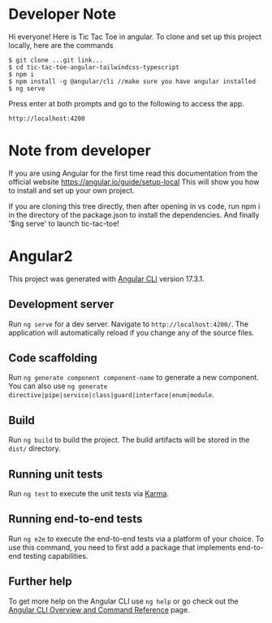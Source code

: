 # Developer Note
Hi everyone! Here is Tic Tac Toe in angular.  To clone and set up this project locally, here are the commands

    $ git clone ...git link...
    $ cd tic-tac-toe-angular-tailwindcss-typescript
    $ npm i
    $ npm install -g @angular/cli //make sure you have angular installed
    $ ng serve
Press enter at both prompts and go to the following to access the app. 

    http://localhost:4200

# Note from developer
If you are using Angular for the first time read this documentation from the official website
https://angular.io/guide/setup-local
This will show you how to install and set up your own project.

If you are cloning this tree directly, then after opening in vs code, run npm i in the directory
of the package.json to install the dependencies.  And finally '$ng serve' to launch tic-tac-toe!

# Angular2

This project was generated with [Angular CLI](https://github.com/angular/angular-cli) version 17.3.1.

## Development server

Run `ng serve` for a dev server. Navigate to `http://localhost:4200/`. The application will automatically reload if you change any of the source files.

## Code scaffolding

Run `ng generate component component-name` to generate a new component. You can also use `ng generate directive|pipe|service|class|guard|interface|enum|module`.

## Build

Run `ng build` to build the project. The build artifacts will be stored in the `dist/` directory.

## Running unit tests

Run `ng test` to execute the unit tests via [Karma](https://karma-runner.github.io).

## Running end-to-end tests

Run `ng e2e` to execute the end-to-end tests via a platform of your choice. To use this command, you need to first add a package that implements end-to-end testing capabilities.

## Further help

To get more help on the Angular CLI use `ng help` or go check out the [Angular CLI Overview and Command Reference](https://angular.io/cli) page.
